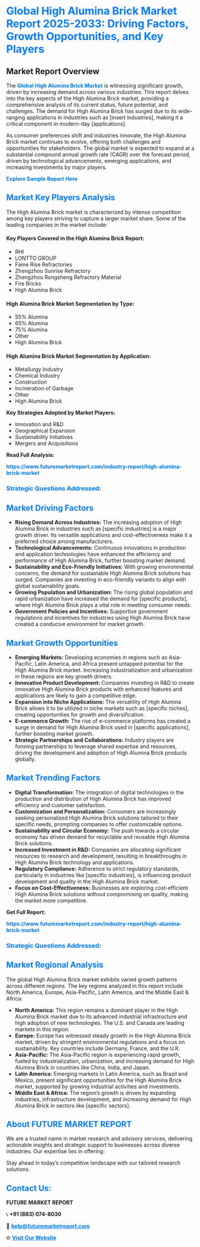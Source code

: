 <h1 style="color: #007BFF;">Global High Alumina Brick Market Report 2025-2033: Driving Factors, Growth Opportunities, and Key Players</h1>

<section id="overview">
<h2>Market Report Overview</h2>
<p>The <a href="https://www.futuremarketreport.com/industry-report/high-alumina-brick-market" style="color: #007BFF; text-decoration: none;"><strong>Global High Alumina Brick Market</strong></a> is witnessing significant growth, driven by increasing demand across various industries. This report delves into the key aspects of the High Alumina Brick market, providing a comprehensive analysis of its current status, future potential, and challenges. The demand for High Alumina Brick has surged due to its wide-ranging applications in industries such as [insert industries], making it a critical component in modern-day [applications].</p>
<p>As consumer preferences shift and industries innovate, the High Alumina Brick market continues to evolve, offering both challenges and opportunities for stakeholders. The global market is expected to expand at a substantial compound annual growth rate (CAGR) over the forecast period, driven by technological advancements, emerging applications, and increasing investments by major players.</p>
</section>

<section id="overview">
<p><a href="https://www.futuremarketreport.com/request-sample/reportId=96893" style="color: #007BFF; text-decoration: none;"><strong>Explore Sample Report Here</strong></a></p>
</section>

<section id="key-players">
<h2 style="color: #007BFF;">Market Key Players Analysis</h2>
<p>The High Alumina Brick market is characterized by intense competition among key players striving to capture a larger market share. Some of the leading companies in the market include:</p>
<h4>Key Players Covered in the High Alumina Brick Report:</h4>
<ul><li>RHI</li><li>LONTTO GROUP</li><li>Fame Rise Refractories</li><li>Zhengzhou Sunrise Refractory</li><li>Zhengzhou Rongsheng Refractory Material</li><li>Fire Bricks</li><li>High Alumina Brick</li></ul>
<h4>High Alumina Brick Market Segmentation by Type:</h4>
<ul><li>55% Alumina</li><li>65% Alumina</li><li>75% Alumina</li><li>Other</li><li>High Alumina Brick</li></ul>

<h4>High Alumina Brick Market Segmentation by Application:</h4>
<ul><li>Metallurgy Industry</li><li>Chemical Industry</li><li>Construction</li><li>Incineration of Garbage</li><li>Other</li><li>High Alumina Brick</li></ul>
<p><strong>Key Strategies Adopted by Market Players:</strong></p>
<ul>
<li>Innovation and R&D</li>
<li>Geographical Expansion</li>
<li>Sustainability Initiatives</li>
<li>Mergers and Acquisitions</li>
</ul>
</section>

<section>
<p><strong>Read Full Analysis: </strong></p><a href="https://www.futuremarketreport.com/industry-report/high-alumina-brick-market" style="color: #007BFF; text-decoration: none;"><strong>https://www.futuremarketreport.com/industry-report/high-alumina-brick-market</strong></a>
<h3 style="color: #007BFF;">Strategic Questions Addressed:</h3>
</section>

<section id="driving-factors">
<h2 style="color: #007BFF;">Market Driving Factors</h2>
<ul>
<li><strong>Rising Demand Across Industries:</strong> The increasing adoption of High Alumina Brick in industries such as [specific industries] is a major growth driver. Its versatile applications and cost-effectiveness make it a preferred choice among manufacturers.</li>
<li><strong>Technological Advancements:</strong> Continuous innovations in production and application technologies have enhanced the efficiency and performance of High Alumina Brick, further boosting market demand.</li>
<li><strong>Sustainability and Eco-Friendly Initiatives:</strong> With growing environmental concerns, the demand for sustainable High Alumina Brick solutions has surged. Companies are investing in eco-friendly variants to align with global sustainability goals.</li>
<li><strong>Growing Population and Urbanization:</strong> The rising global population and rapid urbanization have increased the demand for [specific products], where High Alumina Brick plays a vital role in meeting consumer needs.</li>
<li><strong>Government Policies and Incentives:</strong> Supportive government regulations and incentives for industries using High Alumina Brick have created a conducive environment for market growth.</li>
</ul>
</section>

<section id="growth-opportunities">
<h2 style="color: #007BFF;">Market Growth Opportunities</h2>
<ul>
<li><strong>Emerging Markets:</strong> Developing economies in regions such as Asia-Pacific, Latin America, and Africa present untapped potential for the High Alumina Brick market. Increasing industrialization and urbanization in these regions are key growth drivers.</li>
<li><strong>Innovative Product Development:</strong> Companies investing in R&D to create innovative High Alumina Brick products with enhanced features and applications are likely to gain a competitive edge.</li>
<li><strong>Expansion into Niche Applications:</strong> The versatility of High Alumina Brick allows it to be utilized in niche markets such as [specific niches], creating opportunities for growth and diversification.</li>
<li><strong>E-commerce Growth:</strong> The rise of e-commerce platforms has created a surge in demand for High Alumina Brick used in [specific applications], further boosting market growth.</li>
<li><strong>Strategic Partnerships and Collaborations:</strong> Industry players are forming partnerships to leverage shared expertise and resources, driving the development and adoption of High Alumina Brick products globally.</li>
</ul>
</section>

<section id="trending-factors">
<h2 style="color: #007BFF;">Market Trending Factors</h2>
<ul>
<li><strong>Digital Transformation:</strong> The integration of digital technologies in the production and distribution of High Alumina Brick has improved efficiency and customer satisfaction.</li>
<li><strong>Customization and Personalization:</strong> Consumers are increasingly seeking personalized High Alumina Brick solutions tailored to their specific needs, prompting companies to offer customizable options.</li>
<li><strong>Sustainability and Circular Economy:</strong> The push towards a circular economy has driven demand for recyclable and reusable High Alumina Brick solutions.</li>
<li><strong>Increased Investment in R&D:</strong> Companies are allocating significant resources to research and development, resulting in breakthroughs in High Alumina Brick technology and applications.</li>
<li><strong>Regulatory Compliance:</strong> Adherence to strict regulatory standards, particularly in industries like [specific industries], is influencing product development and quality in the High Alumina Brick market.</li>
<li><strong>Focus on Cost-Effectiveness:</strong> Businesses are exploring cost-efficient High Alumina Brick solutions without compromising on quality, making the market more competitive.</li>
</ul>
</section>

<section>
<p><strong>Get Full Report: </strong></p><a href="https://www.futuremarketreport.com/industry-report/high-alumina-brick-market" style="color: #007BFF; text-decoration: none;"><strong>https://www.futuremarketreport.com/industry-report/high-alumina-brick-market</strong></a>
<h3 style="color: #007BFF;">Strategic Questions Addressed:</h3>
</section>


<section id="regional-analysis">
<h2 style="color: #007BFF;">Market Regional Analysis</h2>
<p>The global High Alumina Brick market exhibits varied growth patterns across different regions. The key regions analyzed in this report include North America, Europe, Asia-Pacific, Latin America, and the Middle East & Africa:</p>
<ul>
<li><strong>North America:</strong> This region remains a dominant player in the High Alumina Brick market due to its advanced industrial infrastructure and high adoption of new technologies. The U.S. and Canada are leading markets in this region.</li>
<li><strong>Europe:</strong> Europe has witnessed steady growth in the High Alumina Brick market, driven by stringent environmental regulations and a focus on sustainability. Key countries include Germany, France, and the U.K.</li>
<li><strong>Asia-Pacific:</strong> The Asia-Pacific region is experiencing rapid growth, fueled by industrialization, urbanization, and increasing demand for High Alumina Brick in countries like China, India, and Japan.</li>
<li><strong>Latin America:</strong> Emerging markets in Latin America, such as Brazil and Mexico, present significant opportunities for the High Alumina Brick market, supported by growing industrial activities and investments.</li>
<li><strong>Middle East & Africa:</strong> The region’s growth is driven by expanding industries, infrastructure development, and increasing demand for High Alumina Brick in sectors like [specific sectors].</li>
</ul>
</section>

<footer>
<h2 style="color: #007BFF;">About FUTURE MARKET REPORT</h2>
<p>We are a trusted name in market research and advisory services, delivering actionable insights and strategic support to businesses across diverse industries. Our expertise lies in offering:</p>

<p>Stay ahead in today’s competitive landscape with our tailored research solutions.</p>

<h2 style="color: #007BFF;">Contact Us:</h2>
<p><strong>FUTURE MARKET REPORT</strong></p>
<p>📞 <strong>+91 (883) 074-8030</strong></p>
<p>📧 <strong><a href="mailto:help@futuremarketreport.com" style="color: #007BFF;">help@futuremarketreport.com</a></strong></p>
<p>🌐 <strong><a href="https://www.futuremarketreport.com/" style="color: #007BFF;">Visit Our Website</a></strong></p>
</footer>